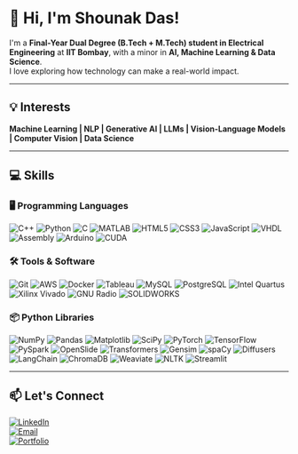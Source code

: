 # 👋 Hi, I'm Shounak Das!

I'm a **Final-Year Dual Degree (B.Tech + M.Tech) student in Electrical Engineering** at **IIT Bombay**, with a minor in **AI, Machine Learning & Data Science**.  
I love exploring how technology can make a real-world impact.  

---

## 💡 Interests
**Machine Learning | NLP | Generative AI | LLMs | Vision-Language Models | Computer Vision | Data Science**  

---

## 💻 Skills

### 🖥️ Programming Languages
![C++](https://img.shields.io/badge/C++-00599C?style=for-the-badge&logo=c%2B%2B&logoColor=white)
![Python](https://img.shields.io/badge/Python-3776AB?style=for-the-badge&logo=python&logoColor=white)
![C](https://img.shields.io/badge/C-555555?style=for-the-badge&logo=c&logoColor=white)
![MATLAB](https://img.shields.io/badge/MATLAB-F1672F?style=for-the-badge&logo=matlab&logoColor=white)
![HTML5](https://img.shields.io/badge/HTML5-E34F26?style=for-the-badge&logo=html5&logoColor=white)
![CSS3](https://img.shields.io/badge/CSS3-1572B6?style=for-the-badge&logo=css3&logoColor=white)
![JavaScript](https://img.shields.io/badge/JavaScript-F7DF1E?style=for-the-badge&logo=javascript&logoColor=black)
![VHDL](https://img.shields.io/badge/VHDL-FF0000?style=for-the-badge&logo=VHDL&logoColor=white)
![Assembly](https://img.shields.io/badge/Assembly-6E4C1D?style=for-the-badge)
![Arduino](https://img.shields.io/badge/Arduino-00979D?style=for-the-badge&logo=arduino&logoColor=white)
![CUDA](https://img.shields.io/badge/CUDA-76B900?style=for-the-badge&logo=nvidia&logoColor=white)

### 🛠️ Tools & Software
![Git](https://img.shields.io/badge/Git-F05032?style=for-the-badge&logo=git&logoColor=white)
![AWS](https://img.shields.io/badge/AWS-232F3E?style=for-the-badge&logo=amazon-aws&logoColor=white)
![Docker](https://img.shields.io/badge/Docker-2496ED?style=for-the-badge&logo=docker&logoColor=white)
![Tableau](https://img.shields.io/badge/Tableau-E97627?style=for-the-badge&logo=tableau&logoColor=white)
![MySQL](https://img.shields.io/badge/MySQL-4479A1?style=for-the-badge&logo=mysql&logoColor=white)
![PostgreSQL](https://img.shields.io/badge/PostgreSQL-336791?style=for-the-badge&logo=postgresql&logoColor=white)
![Intel Quartus](https://img.shields.io/badge/Intel_Quartus-0071C5?style=for-the-badge)
![Xilinx Vivado](https://img.shields.io/badge/Xilinx_Vivado-EE1C25?style=for-the-badge)
![GNU Radio](https://img.shields.io/badge/GNU_Radio-2C3539?style=for-the-badge)
![SOLIDWORKS](https://img.shields.io/badge/SOLIDWORKS-FF0000?style=for-the-badge)

### 📦 Python Libraries
![NumPy](https://img.shields.io/badge/NumPy-013243?style=for-the-badge&logo=numpy&logoColor=white)
![Pandas](https://img.shields.io/badge/Pandas-150458?style=for-the-badge&logo=pandas&logoColor=white)
![Matplotlib](https://img.shields.io/badge/Matplotlib-11557C?style=for-the-badge&logo=matplotlib&logoColor=white)
![SciPy](https://img.shields.io/badge/SciPy-8CAAE6?style=for-the-badge&logo=scipy&logoColor=white)
![PyTorch](https://img.shields.io/badge/PyTorch-EE4C2C?style=for-the-badge&logo=pytorch&logoColor=white)
![TensorFlow](https://img.shields.io/badge/TensorFlow-FF6F00?style=for-the-badge&logo=tensorflow&logoColor=white)
![PySpark](https://img.shields.io/badge/PySpark-EE4C2C?style=for-the-badge)
![OpenSlide](https://img.shields.io/badge/OpenSlide-000000?style=for-the-badge)
![Transformers](https://img.shields.io/badge/Transformers-00A1D9?style=for-the-badge)
![Gensim](https://img.shields.io/badge/Gensim-2C3E50?style=for-the-badge)
![spaCy](https://img.shields.io/badge/spaCy-FF0000?style=for-the-badge)
![Diffusers](https://img.shields.io/badge/Diffusers-00FFCC?style=for-the-badge)
![LangChain](https://img.shields.io/badge/LangChain-5C2D91?style=for-the-badge)
![ChromaDB](https://img.shields.io/badge/ChromaDB-FF9900?style=for-the-badge)
![Weaviate](https://img.shields.io/badge/Weaviate-3C4C5B?style=for-the-badge)
![NLTK](https://img.shields.io/badge/NLTK-990000?style=for-the-badge)
![Streamlit](https://img.shields.io/badge/Streamlit-FF4B4B?style=for-the-badge)

---

## 📫 Let's Connect
[![LinkedIn](https://img.shields.io/badge/LinkedIn-0A66C2?style=for-the-badge&logo=linkedin&logoColor=white)](https://www.linkedin.com/in/shounakdas1/)  
[![Email](https://img.shields.io/badge/Email-D14836?style=for-the-badge&logo=gmail&logoColor=white)](mailto:shounakd56@gmail.com)  
[![Portfolio](https://img.shields.io/badge/Portfolio-101010?style=for-the-badge&logo=github&logoColor=white)](https://shounakd56.github.io/)  




<!--
### 👋 Hi, I'm Shounak!
I'm a third year Electrical Engineering undergraduate at the Indian Institute of Technology Bombay. 
 <img align="right" height="300px" width= "320px" alt="GIF" src="https://media.giphy.com/media/CVtNe84hhYF9u/giphy.gif" />
- My paper <a href="https://arxiv.org/abs/2309.17172"> <b>"Domain-Adaptive Learning: Unsupervised Adaptation for Histology Images"</b></a>: Accepted in the prestigious BioImaging 2024 conference to be conducted at Rome, Italy
- My paper <a href="https://drive.google.com/file/d/1OWps3k4ht_QOqyDZvvjmmwF7NV0r1pVO/view?usp=sharing"> <b>"IDAL: Improved Domain Adaptive Learning for Natural Images Dataset"</b></a>: Submitted in the prestigious IEEE Conference - Winter Conference on Applications of Computer Vision
(WACV) 2024, to be conducted at Waikoloa, Hawaii.
- Interest Areas- Machine Learning, Natural Language Processing, Computer Vision,
Generative AI, Data Science
- Languages- C++, Python, C, MATLAB, HTML, CSS, JavaScript, VHDL, Assembly, Arduino, CUDA
- Python Libraries- NumPy, Matplotlib, Panda, SciPy, PyTorch, TensorFlow, Transformers, NLTK
-->
<!--
**shounakd56/shounakd56** is a ✨ _special_ ✨ repository because its `README.md` (this file) appears on your GitHub profile.

Here are some ideas to get you started:

- 🔭 I’m currently working on ...
- 🌱 I’m currently learning ...
- 👯 I’m looking to collaborate on ...
- 🤔 I’m looking for help with ...
- 💬 Ask me about ...
- 📫 How to reach me: ...
- 😄 Pronouns: ...
- ⚡ Fun fact: ...
-->
